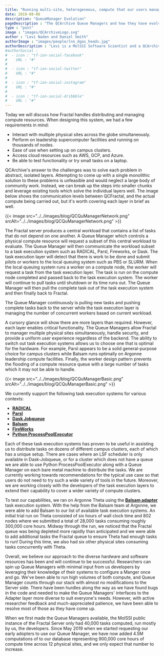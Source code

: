 ```yaml
---
title: "Running multi-site, heterogeneous, compute that our users manage: Queue Managers evolution and lessons"
date: 2019-08-08
description: "QueueManager Evolution"
pageDescription : "The QCArchive Queue Managers and how they have evolved"
type : "post"
image : "images/QCArchiveLogo.svg"
author : "Levi Naden and Daniel Smith"
authorImage : "images/people/lnn_dgas_heads.jpg"
authorDescription : "Levi is a MolSSI Software Scientist and a QCArchive developer. Daniel is a MolSSI Software Scientist and the lead QCArchive developer."
#authorSocial : 
#  - icon : "tf-ion-social-facebook"
#    URL : "#"
#    
#  - icon : "tf-ion-social-twitter"
#    URL : "#"
#    
#  - icon : "tf-ion-social-instagram"
#    URL : "#"
#    
#  - icon : "tf-ion-social-dribbble"
#    URL : "#"
---
```


Today we will discuss how Fractal handles distributing and managing compute resources. When designing this system, we 
had a few requirements in mind:

* Interact with multiple physical sites across the globe simultaneously.
* Perform on leadership supercomputer facilities and running on thousands of nodes.
* Ease of use when setting up on campus clusters.
* Access cloud resources such as AWS, GCP, and Azure.
* Be able to test functionality or try small tasks on a laptop.

QCArchive's answer to the challenges was to solve each problem in abstract, isolated layers. Attempting to come up with 
a single monolithic solution to these problems is unfeasible and would neglect a large body of community work. Instead, 
we can break up the steps into smaller chunks and leverage existing tools which solve the individual layers well.  The 
image below shows the communication levels between QCFractal, and the actual compute being carried out, but it's worth 
covering each layer in brief as well. 

{{< image src="../../images/blog/QCQuManagerNetwork.png" srcAlt="../../images/blog/QCQuManagerNetwork.png" >}}

The Fractal server produces a central workload that contains a list of tasks that do not depend on one another.
A Queue Manager which controls a physical compute resource will request a subset of this central workload to evaluate.
The Queue Manager will then communicate the workload subset to a task execution system such as RADICAL, Parsl, 
Fireworks, or Dask. The task execution layer will detect that there is work to be done and submit pilots or workers to 
the local queuing system such as PBS or SLURM. When the local queuing system runs a worker on a compute node, the worker 
will request a task from the task execution layer.
The task is run on the compute node completed and passed back to the task execution system. The worker will continue to 
pull tasks until shutdown or its time runs out.
The Queue Manager will then pull the complete task out of the task execution system and then finally back to Fractal.

The Queue Manager continuously is pulling new tasks and pushing complete tasks back to the server while the task 
execution layer is managing the number of concurrent workers based on current workload. 

A cursory glance will show there are more layers than required. However, each layer enables critical functionality. The 
Queue Managers allow Fractal to manager multiple physical sites simultaneously, handle security, and provide a uniform 
user experience regardless of the backend. The ability to switch out task execution systems allows us to choose one 
that is optimal for the hardware. For example, Parsl appears to be a solid general-purpose choice for campus clusters 
while Balsam runs optimally on Argonne leadership compute facilities. Finally, the worker design pattern prevents the 
flooding of a compute resource queue with a large number of tasks which it may not be able to handle.

{{< image src="../../images/blog/QCQuManagerBasic.png" srcAlt="../../images/blog/QCQuManagerBasic.png" >}}

We currently support the following task execution systems for various contexts:

* **[RADICAL](https://radical-cybertools.github.io)**
* **[Parsl](https://parsl.readthedocs.io/en/latest/index.html)**
* **[Dask Jobqueue](https://jobqueue.dask.org/en/latest/)**
* **[Balsam](https://balsam.readthedocs.io/en/latest/)**
* **[FireWorks](https://materialsproject.github.io/fireworks/)**
* **[Python ProcessPoolExecutor](https://docs.python.org/3/library/concurrent.futures.html)**

Each of these task execution systems has proven to be useful in assisting us to distribute tasks on dozens of different 
campus clusters, each of which has a unique setup. There are cases where an LSF scheduler is only available in 
Dask-Jobqueue, or for a cluster which does not have a queue we are able to use Python ProcessPoolExecutor along with a 
Queue Manager on each bare metal machine to distribute the tasks. We are currently working towards recommendations for 
the typical use case so that users do not need to try such a wide variety of tools in the future. Moreover, we are 
working closely with the developers of the task execution layers to extend their capability to cover a wider variety of 
compute clusters.

To test our capabilities, we ran on Argonne Theta using the **[Balsam adapter](https://balsam.readthedocs.io/en/latest/)**
task execution system. With the help from the Balsam team at Argonne, we were able to add Balsam to our list of 
available task execution systems. An initial trial run on Theta consisted of six hours of wall clock time and 802 nodes 
where we submitted a total of 28,000 tasks consuming roughly 300,000 core hours. Midway through the run, we noticed 
that the Fractal queue was being depleted more rapidly than anticipated and we were able to add additional tasks the 
Fractal queue to ensure Theta had enough tasks to run! During this time, we also had six other physical sites consuming 
tasks concurrently with Theta. 

Overall, we believe our approach to the diverse hardware and software resources has been and will continue to be 
successful. Researchers can spin up Queue Managers with minimal input from us developers by leveraging their knowledge 
of their systems to configure a Manger once and go. We've been able to run high volumes of both compute, and Queue 
Manager counts through our stack with almost no modifications to the Server side. There have been hurdles along the way 
as we have found bugs in the code and needed to make the Queue Managers' interfaces to the Adapter layer more diverse 
to suit everyone's needs. However, with active researcher feedback and much-appreciated patience, we have been able to 
resolve most of those as they have come up.

When we first made the Queue Managers available, the MolSSI public instance of the Fractal Server only had 40,000 tasks 
computed, run mostly by us, the developers. Since May 2019 when we started requesting our early adopters to use our 
Queue Manager, we have now added 4.5M computations of to our database representing 900,000 core hours of compute time 
across 12 physical sites, and we only expect that number to increase.
